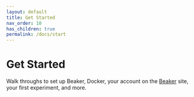```yaml
---
layout: default
title: Get Started
nav_order: 10
has_children: true
permalink: /docs/start
---
```


# Get Started

Walk throughs to set up Beaker, Docker, your account on the [Beaker](https://beaker.org) site, your first experiment, and more.

